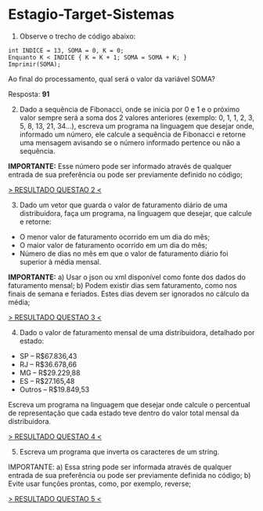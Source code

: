 # Estagio-Target-Sistemas

1) Observe o trecho de código abaixo: 
```
int INDICE = 13, SOMA = 0, K = 0;
Enquanto K < INDICE { K = K + 1; SOMA = SOMA + K; }
Imprimir(SOMA);
```

Ao final do processamento, qual será o valor da variável SOMA?

Resposta: **91**

2) Dado a sequência de Fibonacci, onde se inicia por 0 e 1 e o próximo valor sempre será a soma dos 2 valores anteriores (exemplo: 0, 1, 1, 2, 3, 5, 8, 13, 21, 34...), escreva um programa na linguagem que desejar onde, informado um número, ele calcule a sequência de Fibonacci e retorne uma mensagem avisando se o número informado pertence ou não a sequência.

**IMPORTANTE:** Esse número pode ser informado através de qualquer entrada de sua preferência ou pode ser previamente definido no código;

[> RESULTADO QUESTAO 2 <](https://github.com/BrenoPocas/Estagio-Target-Sistemas/tree/main/questao2)

3) Dado um vetor que guarda o valor de faturamento diário de uma distribuidora, faça um programa, na linguagem que desejar, que calcule e retorne:
- O menor valor de faturamento ocorrido em um dia do mês;
- O maior valor de faturamento ocorrido em um dia do mês;
- Número de dias no mês em que o valor de faturamento diário foi superior à média mensal.

**IMPORTANTE:**
a) Usar o json ou xml disponível como fonte dos dados do faturamento mensal;
b) Podem existir dias sem faturamento, como nos finais de semana e feriados. Estes dias devem ser ignorados no cálculo da média;

[> RESULTADO QUESTAO 3 <](https://github.com/BrenoPocas/Estagio-Target-Sistemas/tree/main/questao3)

4) Dado o valor de faturamento mensal de uma distribuidora, detalhado por estado:
- SP – R$67.836,43
- RJ – R$36.678,66
- MG – R$29.229,88
- ES – R$27.165,48
- Outros – R$19.849,53

Escreva um programa na linguagem que desejar onde calcule o percentual de representação que cada estado teve dentro do valor total mensal da distribuidora.

[> RESULTADO QUESTAO 4 <](https://github.com/BrenoPocas/Estagio-Target-Sistemas/tree/main/questao4)

5) Escreva um programa que inverta os caracteres de um string.

IMPORTANTE:
a) Essa string pode ser informada através de qualquer entrada de sua preferência ou pode ser previamente definida no código;
b) Evite usar funções prontas, como, por exemplo, reverse;

[> RESULTADO QUESTAO 5 <](https://github.com/BrenoPocas/Estagio-Target-Sistemas/tree/main/questao5)